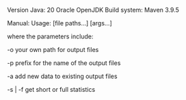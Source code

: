 Version Java: 20 Oracle OpenJDK
Build system: Maven 3.9.5

Manual:
Usage: [file paths…] [args...]

where the parameters include:

-o          your own path for output files

-p          prefix for the name of the output files

-a          add new data to existing output files

-s | -f     get short or full statistics
